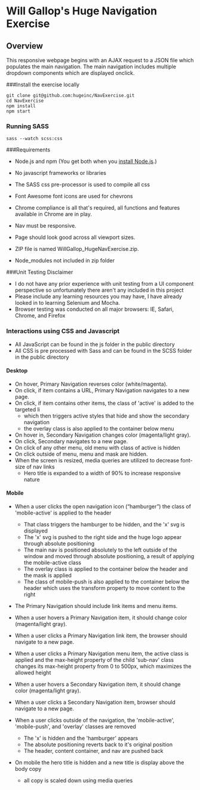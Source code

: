 # Will Gallop's Huge Navigation Exercise

## Overview

This responsive webpage begins with an AJAX request to a JSON file which populates the main navigation. 
The main navigation includes multiple dropdown components which are displayed onclick. 

###Install the exercise locally
```
git clone git@github.com:hugeinc/NavExercise.git
cd NavExercise
npm install
npm start
```

### Running SASS 
```
sass --watch scss:css
```

###Requirements
* Node.js and npm (You get both when you <a href="https://docs.npmjs.com/getting-started/installing-node">install Node.js</a>.)

* No javascript frameworks or libraries
* The SASS css pre-processor is used to compile all css
* Font Awesome font icons are used for chevrons 
* Chrome compliance is all that's required, all functions and features available in Chrome are in play.
* Nav must be responsive.
* Page should look good across all viewport sizes.
* ZIP file is named WillGallop_HugeNavExercise.zip.
* Node_modules not included in zip folder

###Unit Testing Disclaimer
* I do not have any prior experience with unit testing from a UI component
perspective so unfortunately there aren't any included in this project
* Please include any learning resources you may have, I have already looked in to learning Selenium and Mocha. 
* Browser testing was conducted on all major browsers: IE, Safari, Chrome, and Firefox

### Interactions using CSS and Javascript

* All JavaScript can be found in the js folder in the public directory
* All CSS is pre processed with Sass and can be found in the SCSS folder in the public directory

#### Desktop

* On hover, Primary Navigation reverses color (white/magenta).
* On click, if item contains a URL, Primary Navigation navigates to a new page.
* On click, if item contains other items, the class of 'active' is added to the targeted li
	* which then triggers active styles that hide and show the secondary navigation
	* the overlay class is also applied to the container below menu 
* On hover in, Secondary Navigation changes color (magenta/light gray).
* On click, Secondary navigates to a new page.
* On click of any other menu, old menu with class of active is hidden
* On click outside of menu, menu and mask are hidden.
* When the screen is resized, media queries are utilized to decrease font-size of nav links
	* Hero title is expanded to a width of 90% to increase responsive nature

#### Mobile

* When a user clicks the open navigation icon (“hamburger”) the class of 'mobile-active' is applied to the header 
	* That class triggers the hamburger to be hidden, and the 'x' svg is displayed
	* The 'x' svg is pushed to the right side and the huge logo appear through absolute positioning
	* The main nav is positioned absolutely to the left outside of the window and moved through absolute positioning, a result of applying the mobile-active class 
	* The overlay class is applied to the container below the header and the mask is applied
	* The class of mobile-push is also applied to the container below the header which uses the transform property to move content to the right

* The Primary Navigation should include link items and menu items.
* When a user hovers a Primary Navigation item, it should change color (magenta/light gray).
* When a user clicks a Primary Navigation link item, the browser should navigate to a new page.
* When a user clicks a Primary Navigation menu item, the active class is applied and the max-height property of the child 'sub-nav' class changes its max-height property from 0 to 500px, which maximizes the allowed height 
* When a user hovers a Secondary Navigation item, it should change color (magenta/light gray).
* When a user clicks a Secondary Navigation item, browser should navigate to a new page.
* When a user clicks outside of the navigation, the 'mobile-active', 'mobile-push', and 'overlay' classes are removed
	* The 'x' is hidden and the 'hamburger' appears
	* The absolute positioning reverts back to it's original position
	* The header, content container, and nav are pushed back

* On mobile the hero title is hidden and a new title is display above the body copy 
	* all copy is scaled down using media queries

